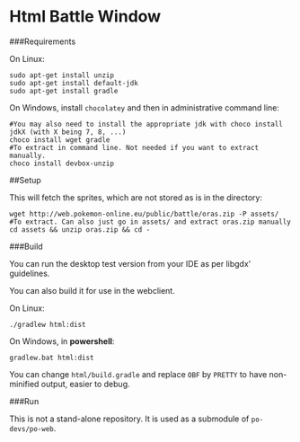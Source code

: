 # Html Battle Window

###Requirements

On Linux:

```
sudo apt-get install unzip
sudo apt-get install default-jdk
sudo apt-get install gradle
```

On Windows, install `chocolatey` and then in administrative command line:

```
#You may also need to install the appropriate jdk with choco install jdkX (with X being 7, 8, ...)
choco install wget gradle
#To extract in command line. Not needed if you want to extract manually.
choco install devbox-unzip
```

##Setup

This will fetch the sprites, which are not stored as is in the directory:

```
wget http://web.pokemon-online.eu/public/battle/oras.zip -P assets/
#To extract. Can also just go in assets/ and extract oras.zip manually
cd assets && unzip oras.zip && cd -
```

###Build

You can run the desktop test version from your IDE as per libgdx' guidelines.

You can also build it for use in the webclient.

On Linux:
```
./gradlew html:dist
```

On Windows, in **powershell**:
```
gradlew.bat html:dist
```

You can change `html/build.gradle` and replace `OBF` by `PRETTY` to have non-minified output, easier to debug.

###Run

This is not a stand-alone repository. It is used as a submodule of `po-devs/po-web`.
